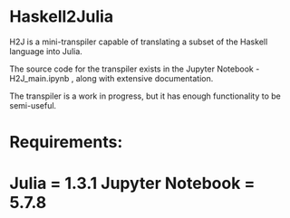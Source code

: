# Haskell2Julia

H2J is a mini-transpiler capable of translating a subset of the Haskell language into Julia. 

The source code for the transpiler exists in the Jupyter Notebook - H2J_main.ipynb , along with extensive documentation. 

The transpiler is a work in progress, but it has enough functionality to be semi-useful. 


Requirements: 
==================
Julia = 1.3.1
Jupyter Notebook = 5.7.8
===================
